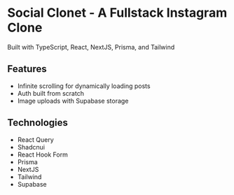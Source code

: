 
# Social Clonet - A Fullstack Instagram Clone 

Built with TypeScript, React, NextJS, Prisma, and Tailwind

## Features

 - Infinite scrolling for dynamically loading posts
 - Auth built from scratch
 - Image uploads with Supabase storage

## Technologies
- React Query
- Shadcnui
- React Hook Form
- Prisma
- NextJS
- Tailwind
- Supabase